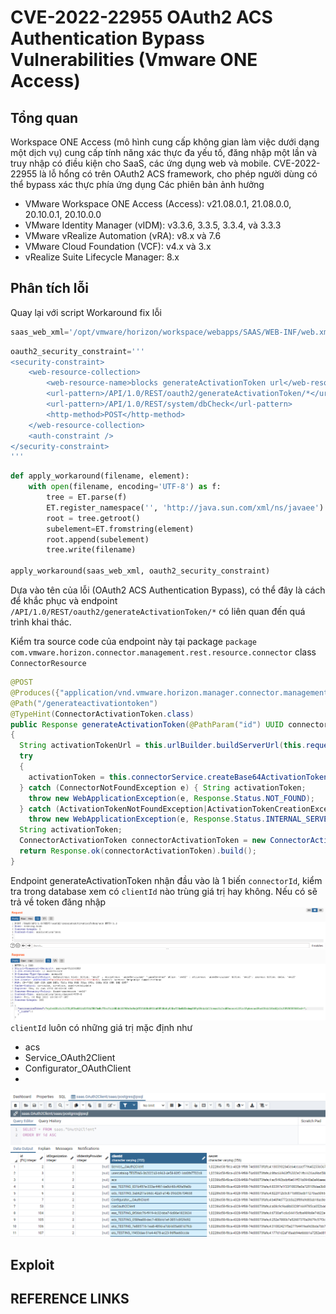 # CVE-2022-22955 OAuth2 ACS Authentication Bypass Vulnerabilities (Vmware ONE Access)

## Tổng quan
Workspace ONE Access (mô hình cung cấp không gian làm việc dưới dạng một dịch vụ) cung cấp tính năng xác thực đa yếu tố, đăng nhập một lần và truy nhập có điều kiện cho SaaS, các ứng dụng web và mobile. CVE-2022-22955 là lỗ hổng có trên OAuth2 ACS framework, cho phép người dùng có thể bypass xác thực phía ứng dụng
Các phiên bản ảnh hưởng

- VMware Workspace ONE Access (Access): v21.08.0.1, 21.08.0.0, 20.10.0.1, 20.10.0.0
- VMware Identity Manager (vIDM): v3.3.6, 3.3.5, 3.3.4, và 3.3.3
- VMware vRealize Automation (vRA): v8.x và 7.6
- VMware Cloud Foundation (VCF): v4.x và 3.x
- vRealize Suite Lifecycle Manager: 8.x

## Phân tích lỗi
Quay lại với script Workaround fix lỗi
```python
saas_web_xml='/opt/vmware/horizon/workspace/webapps/SAAS/WEB-INF/web.xml'
```
```python
oauth2_security_constraint='''
<security-constraint>
	<web-resource-collection>
		<web-resource-name>blocks generateActivationToken url</web-resource-name>
		<url-pattern>/API/1.0/REST/oauth2/generateActivationToken/*</url-pattern>
        <url-pattern>/API/1.0/REST/system/dbCheck</url-pattern>
        <http-method>POST</http-method>
	</web-resource-collection>
	<auth-constraint />
</security-constraint>
'''
```
```python
def apply_workaround(filename, element):
    with open(filename, encoding='UTF-8') as f:
        tree = ET.parse(f)
        ET.register_namespace('', 'http://java.sun.com/xml/ns/javaee')
        root = tree.getroot()
        subelement=ET.fromstring(element)
        root.append(subelement)
        tree.write(filename)

apply_workaround(saas_web_xml, oauth2_security_constraint)
```
Dựa vào tên của lỗi (OAuth2 ACS Authentication Bypass), có thể đây là cách để khắc phục và endpoint `/API/1.0/REST/oauth2/generateActivationToken/*` có liên quan đến quá trình khai thác.

Kiểm tra source code của endpoint này tại package `package com.vmware.horizon.connector.management.rest.resource.connector` class `ConnectorResource`
```java
@POST
@Produces({"application/vnd.vmware.horizon.manager.connector.management.connectorActivationToken+json"})
@Path("/generateactivationtoken")
@TypeHint(ConnectorActivationToken.class)
public Response generateActivationToken(@PathParam("id") UUID connectorId)
{
  String activationTokenUrl = this.urlBuilder.buildServerUrl(this.request, getOrgName().toLowerCase(), "/");
  try
  {
    activationToken = this.connectorService.createBase64ActivationTokenStr(getOrgName(), connectorId, activationTokenUrl);
  } catch (ConnectorNotFoundException e) { String activationToken;
    throw new WebApplicationException(e, Response.Status.NOT_FOUND);
  } catch (ActivationTokenNotFoundException|ActivationTokenCreationException e) {
    throw new WebApplicationException(e, Response.Status.INTERNAL_SERVER_ERROR); }
  String activationToken;
  ConnectorActivationToken connectorActivationToken = new ConnectorActivationToken(activationToken);
  return Response.ok(connectorActivationToken).build();
}
```
Endpoint generateActivationToken nhận đầu vào là 1 biến `connectorId`, kiểm tra trong database xem có `clientId` nào trùng giá trị hay không. Nếu có sẽ trả về token đăng nhập
![](img/1.png)
`clientId` luôn có những giá trị mặc định như
- acs
- Service_OAuth2Client
- Configurator_OAuthClient
- 
![](img/2.png)


## Exploit

## REFERENCE LINKS

